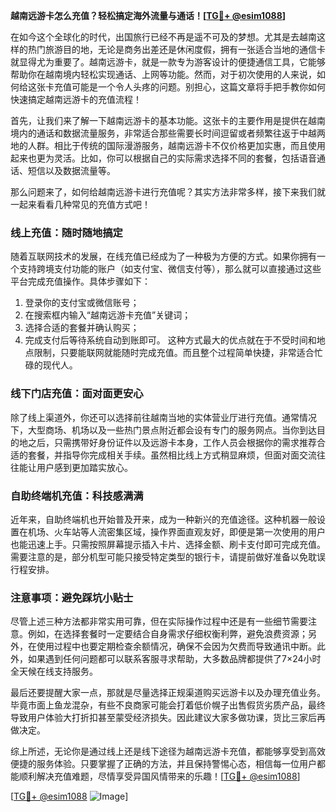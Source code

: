 **越南远游卡怎么充值？轻松搞定海外流量与通话！[[TG💪+ @esim1088](https://t.me/s/esim1088)]**

在如今这个全球化的时代，出国旅行已经不再是遥不可及的梦想。尤其是去越南这样的热门旅游目的地，无论是商务出差还是休闲度假，拥有一张适合当地的通信卡就显得尤为重要了。越南远游卡，就是一款专为游客设计的便捷通信工具，它能够帮助你在越南境内轻松实现通话、上网等功能。然而，对于初次使用的人来说，如何给这张卡充值可能是一个令人头疼的问题。别担心，这篇文章将手把手教你如何快速搞定越南远游卡的充值流程！

首先，让我们来了解一下越南远游卡的基本功能。这张卡的主要作用是提供在越南境内的通话和数据流量服务，非常适合那些需要长时间逗留或者频繁往返于中越两地的人群。相比于传统的国际漫游服务，越南远游卡不仅价格更加实惠，而且使用起来也更为灵活。比如，你可以根据自己的实际需求选择不同的套餐，包括语音通话、短信以及数据流量等。

那么问题来了，如何给越南远游卡进行充值呢？其实方法非常多样，接下来我们就一起来看看几种常见的充值方式吧！

### **线上充值：随时随地搞定**
随着互联网技术的发展，在线充值已经成为了一种极为方便的方式。如果你拥有一个支持跨境支付功能的账户（如支付宝、微信支付等），那么就可以直接通过这些平台完成充值操作。具体步骤如下：
1. 登录你的支付宝或微信账号；
2. 在搜索框内输入“越南远游卡充值”关键词；
3. 选择合适的套餐并确认购买；
4. 完成支付后等待系统自动到账即可。
这种方式最大的优点就在于不受时间和地点限制，只要能联网就能随时完成充值。而且整个过程简单快捷，非常适合忙碌的现代人。

### **线下门店充值：面对面更安心**
除了线上渠道外，你还可以选择前往越南当地的实体营业厅进行充值。通常情况下，大型商场、机场以及一些热门景点附近都会设有专门的服务网点。当你到达目的地之后，只需携带好身份证件以及远游卡本身，工作人员会根据你的需求推荐合适的套餐，并指导你完成相关手续。虽然相比线上方式稍显麻烦，但面对面交流往往能让用户感到更加踏实放心。

### **自助终端机充值：科技感满满**
近年来，自助终端机也开始普及开来，成为一种新兴的充值途径。这种机器一般设置在机场、火车站等人流密集区域，操作界面直观友好，即便是第一次使用的用户也能迅速上手。只需按照屏幕提示插入卡片、选择金额、刷卡支付即可完成充值。需要注意的是，部分机型可能只接受特定类型的银行卡，请提前做好准备以免耽误行程安排。

### **注意事项：避免踩坑小贴士**
尽管上述三种方法都非常实用可靠，但在实际操作过程中还是有一些细节需要注意。例如，在选择套餐时一定要结合自身需求仔细权衡利弊，避免浪费资源；另外，在使用过程中也要定期检查余额情况，确保不会因为欠费而导致通讯中断。此外，如果遇到任何问题都可以联系客服寻求帮助，大多数品牌都提供了7×24小时全天候在线支持服务。

最后还要提醒大家一点，那就是尽量选择正规渠道购买远游卡以及办理充值业务。毕竟市面上鱼龙混杂，有些不良商家可能会打着低价幌子出售假货劣质产品，最终导致用户体验大打折扣甚至蒙受经济损失。因此建议大家多做功课，货比三家后再做决定。

综上所述，无论你是通过线上还是线下途径为越南远游卡充值，都能够享受到高效便捷的服务体验。只要掌握了正确的方法，并且保持警惕心态，相信每一位用户都能顺利解决充值难题，尽情享受异国风情带来的乐趣！[[TG💪+ @esim1088](https://t.me/s/esim1088)]

[[TG💪+ @esim1088](https://t.me/s/esim1088) ![Image](https://i.postimg.cc/4NQfJmqS/Snipaste-2025-05-13-00-14-12.png)]